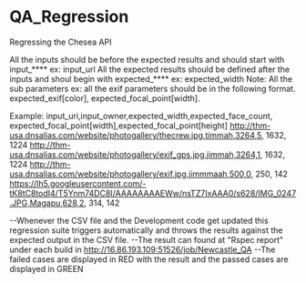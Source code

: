 QA_Regression
=============

Regressing the Chesea API

All the inputs should be before the expected results and should start with input_****
ex: input_url
All the expected results should be defined after the inputs and shoul begin with expected_****
ex: expected_width
Note: All the sub parameters ex: all the exif parameters should be in the following format.
expected_exif[color], expected_focal_point[width].

Example:
input_uri,input_owner,expected_width,expected_face_count, expected_focal_point[width],expected_focal_point[height]
http://thm-usa.dnsalias.com/website/photogallery/thecrew.jpg,timmah,3264,5, 1632, 1224
http://thm-usa.dnsalias.com/website/photogallery/exif_gps.jpg,jimmah,3264,1, 1632, 1224
http://thm-usa.dnsalias.com/website/photogallery/exif.jpg,jimmmaah,500,0, 250, 142
https://lh5.googleusercontent.com/-tK8tC8todI4/T5Ynm74DC8I/AAAAAAAAEWw/nsTZ7IxAAA0/s628/IMG_0247.JPG,Magapu,628,2, 314, 142

--Whenever the CSV file and the Development code get updated this regression suite triggers automatically
and throws the results against the expected output in the CSV file.
--The result can found at "Rspec report" under each build in  http://16.86.193.109:51526/job/Newcastle_QA
--The failed cases are displayed in RED with the result and the passed cases are displayed in GREEN